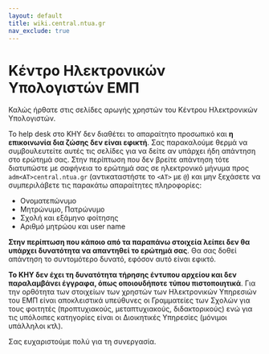 ```yaml
---
layout: default
title: wiki.central.ntua.gr
nav_exclude: true
---
```


# Κέντρο Ηλεκτρονικών Υπολογιστών ΕΜΠ

Καλώς ήρθατε στις σελίδες αρωγής χρηστών του Κέντρου Ηλεκτρονικών Υπολογιστών.

Το help desk στο ΚΗΥ δεν διαθέτει το απαραίτητο προσωπικό και **η επικοινωνία δια ζώσης δεν είναι εφικτή**. Σας παρακαλούμε θερμά να συμβουλευτείτε αυτές τις σελίδες για να δείτε αν υπάρχει ήδη απάντηση στο ερώτημά σας. Στην περίπτωση που δεν βρείτε απάντηση τότε διατυπώστε με σαφήνεια το ερώτημά σας σε ηλεκτρονικό μήνυμα προς `adm<AT>central.ntua.gr` (αντικαταστήστε το `<ΑΤ>` με `@`) και μην ξεχάσετε να συμπεριλάβετε τις παρακάτω απαραίτητες πληροφορίες:

- Ονοματεπώνυμο
- Μητρώνυμο, Πατρώνυμο
- Σχολή και εξάμηνο φοίτησης
- Αριθμό μητρώου και user name

**Στην περίπτωση που κάποιο από τα παραπάνω στοιχεία λείπει δεν θα υπάρχει δυνατότητα να απαντηθεί το ερώτημά σας**. Θα σας δοθεί απάντηση το συντομότερο δυνατό, εφόσον αυτό είναι εφικτό.

**Το KHY δεν έχει τη δυνατότητα τήρησης έντυπου αρχείου και δεν παραλαμβάνει έγγραφα, όπως οποιουδήποτε τύπου πιστοποιητικά**. Για την ορθότητα των στοιχείων των χρηστών των Ηλεκτρονικών Υπηρεσιών του ΕΜΠ είναι αποκλειστικά υπεύθυνες οι Γραμματείες των Σχολών για τους φοιτητές (προπτυχιακούς, μεταπτυχιακούς, διδακτορικούς) ενώ για τις υπόλοιπες κατηγορίες είναι οι Διοικητικές Υπηρεσίες (μόνιμοι υπάλληλοι κτλ).

Σας ευχαριστούμε πολύ για τη συνεργασία.
